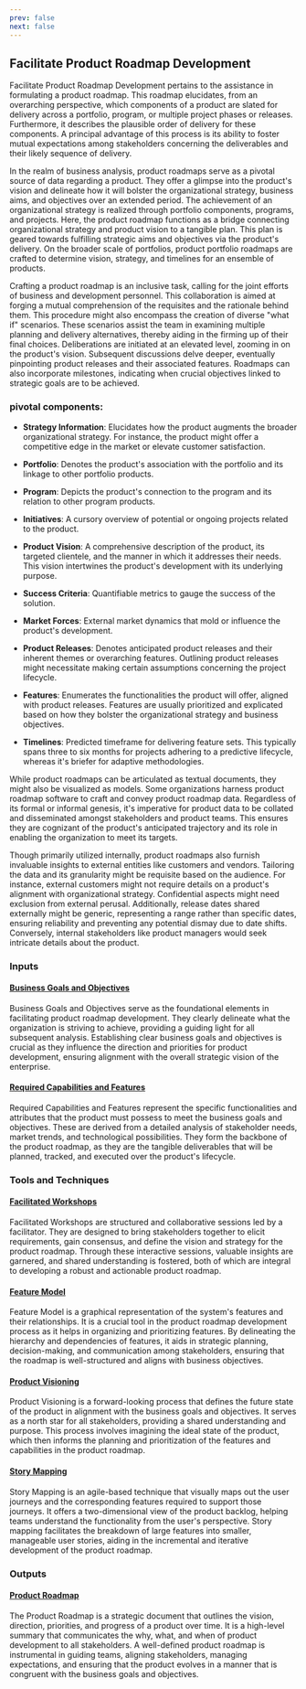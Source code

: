 ```yaml
---
prev: false
next: false
---
```


## Facilitate Product Roadmap Development

Facilitate Product Roadmap Development pertains to the assistance in formulating a product roadmap. This roadmap elucidates, from an overarching perspective, which components of a product are slated for delivery across a portfolio, program, or multiple project phases or releases. Furthermore, it describes the plausible order of delivery for these components. A principal advantage of this process is its ability to foster mutual expectations among stakeholders concerning the deliverables and their likely sequence of delivery.

In the realm of business analysis, product roadmaps serve as a pivotal source of data regarding a product. They offer a glimpse into the product's vision and delineate how it will bolster the organizational strategy, business aims, and objectives over an extended period. The achievement of an organizational strategy is realized through portfolio components, programs, and projects. Here, the product roadmap functions as a bridge connecting organizational strategy and product vision to a tangible plan. This plan is geared towards fulfilling strategic aims and objectives via the product's delivery. On the broader scale of portfolios, product portfolio roadmaps are crafted to determine vision, strategy, and timelines for an ensemble of products.

Crafting a product roadmap is an inclusive task, calling for the joint efforts of business and development personnel. This collaboration is aimed at forging a mutual comprehension of the requisites and the rationale behind them. This procedure might also encompass the creation of diverse "what if" scenarios. These scenarios assist the team in examining multiple planning and delivery alternatives, thereby aiding in the firming up of their final choices. Deliberations are initiated at an elevated level, zooming in on the product's vision. Subsequent discussions delve deeper, eventually pinpointing product releases and their associated features. Roadmaps can also incorporate milestones, indicating when crucial objectives linked to strategic goals are to be achieved.

### pivotal components:

- **Strategy Information**: Elucidates how the product augments the broader organizational strategy. For instance, the product might offer a competitive edge in the market or elevate customer satisfaction.

- **Portfolio**: Denotes the product's association with the portfolio and its linkage to other portfolio products.

- **Program**: Depicts the product's connection to the program and its relation to other program products.

- **Initiatives**: A cursory overview of potential or ongoing projects related to the product.

- **Product Vision**: A comprehensive description of the product, its targeted clientele, and the manner in which it addresses their needs. This vision intertwines the product's development with its underlying purpose.

- **Success Criteria**: Quantifiable metrics to gauge the success of the solution.

- **Market Forces**: External market dynamics that mold or influence the product's development.

- **Product Releases**: Denotes anticipated product releases and their inherent themes or overarching features. Outlining product releases might necessitate making certain assumptions concerning the project lifecycle.

- **Features**: Enumerates the functionalities the product will offer, aligned with product releases. Features are usually prioritized and explicated based on how they bolster the organizational strategy and business objectives.

- **Timelines**: Predicted timeframe for delivering feature sets. This typically spans three to six months for projects adhering to a predictive lifecycle, whereas it's briefer for adaptive methodologies.

While product roadmaps can be articulated as textual documents, they might also be visualized as models. Some organizations harness product roadmap software to craft and convey product roadmap data. Regardless of its formal or informal genesis, it's imperative for product data to be collated and disseminated amongst stakeholders and product teams. This ensures they are cognizant of the product's anticipated trajectory and its role in enabling the organization to meet its targets.

Though primarily utilized internally, product roadmaps also furnish invaluable insights to external entities like customers and vendors. Tailoring the data and its granularity might be requisite based on the audience. For instance, external customers might not require details on a product's alignment with organizational strategy. Confidential aspects might need exclusion from external perusal. Additionally, release dates shared externally might be generic, representing a range rather than specific dates, ensuring reliability and preventing any potential dismay due to date shifts. Conversely, internal stakeholders like product managers would seek intricate details about the product.

### Inputs

#### [Business Goals and Objectives](/content/gist/business-analysis/inputs-outputs/assessment-of-business-value.md)

Business Goals and Objectives serve as the foundational elements in facilitating product roadmap development. They clearly delineate what the organization is striving to achieve, providing a guiding light for all subsequent analysis. Establishing clear business goals and objectives is crucial as they influence the direction and priorities for product development, ensuring alignment with the overall strategic vision of the enterprise.

#### [Required Capabilities and Features](/content/gist/business-analysis/inputs-outputs/assessment-of-business-value.md)

Required Capabilities and Features represent the specific functionalities and attributes that the product must possess to meet the business goals and objectives. These are derived from a detailed analysis of stakeholder needs, market trends, and technological possibilities. They form the backbone of the product roadmap, as they are the tangible deliverables that will be planned, tracked, and executed over the product's lifecycle.

### Tools and Techniques

#### [Facilitated Workshops](/content/gist/business-analysis/tools-techniques/benchmarking.md)

Facilitated Workshops are structured and collaborative sessions led by a facilitator. They are designed to bring stakeholders together to elicit requirements, gain consensus, and define the vision and strategy for the product roadmap. Through these interactive sessions, valuable insights are garnered, and shared understanding is fostered, both of which are integral to developing a robust and actionable product roadmap.

#### [Feature Model](/content/gist/business-analysis/tools-techniques/benchmarking.md)

Feature Model is a graphical representation of the system's features and their relationships. It is a crucial tool in the product roadmap development process as it helps in organizing and prioritizing features. By delineating the hierarchy and dependencies of features, it aids in strategic planning, decision-making, and communication among stakeholders, ensuring that the roadmap is well-structured and aligns with business objectives.

#### [Product Visioning](/content/gist/business-analysis/tools-techniques/benchmarking.md)

Product Visioning is a forward-looking process that defines the future state of the product in alignment with the business goals and objectives. It serves as a north star for all stakeholders, providing a shared understanding and purpose. This process involves imagining the ideal state of the product, which then informs the planning and prioritization of the features and capabilities in the product roadmap.

#### [Story Mapping](/content/gist/business-analysis/tools-techniques/benchmarking.md)

Story Mapping is an agile-based technique that visually maps out the user journeys and the corresponding features required to support those journeys. It offers a two-dimensional view of the product backlog, helping teams understand the functionality from the user's perspective. Story mapping facilitates the breakdown of large features into smaller, manageable user stories, aiding in the incremental and iterative development of the product roadmap.

### Outputs

#### [Product Roadmap](/content/gist/business-analysis/inputs-outputs/elicitation-results-unconfirmed-confirmed.md)

The Product Roadmap is a strategic document that outlines the vision, direction, priorities, and progress of a product over time. It is a high-level summary that communicates the why, what, and when of product development to all stakeholders. A well-defined product roadmap is instrumental in guiding teams, aligning stakeholders, managing expectations, and ensuring that the product evolves in a manner that is congruent with the business goals and objectives.
